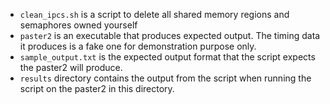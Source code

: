 * `clean_ipcs.sh` is a script to delete all shared memory regions and semaphores owned yourself
* `paster2` is an executable that produces expected output. The timing data it produces is a fake one for demonstration purpose only.
* `sample_output.txt` is the expected output format that the script expects the paster2 will produce.
* `results` directory contains the output from the script when running the script on the paster2 in this directory.
